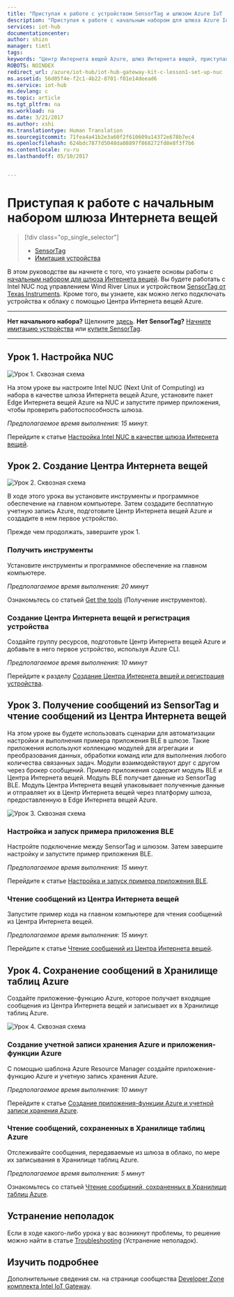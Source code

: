 ```yaml
---
title: "Приступая к работе с устройством SensorTag и шлюзом Azure IoT | Документация Майкрософт"
description: "Приступая к работе с начальным набором для шлюза Azure IoT, создание Центра Интернета вещей Azure и подключение шлюза и SensorTag к Центру Интернета вещей"
services: iot-hub
documentationcenter: 
author: shizn
manager: timtl
tags: 
keywords: "Центр Интернета вещей Azure, шлюз Интернета вещей, приступая к работе с Интернетом вещей, инструментарий Интернета вещей"
ROBOTS: NOINDEX
redirect_url: /azure/iot-hub/iot-hub-gateway-kit-c-lesson1-set-up-nuc
ms.assetid: 56d05f4e-f2c1-4b22-8701-f01e14deead6
ms.service: iot-hub
ms.devlang: c
ms.topic: article
ms.tgt_pltfrm: na
ms.workload: na
ms.date: 3/21/2017
ms.author: xshi
ms.translationtype: Human Translation
ms.sourcegitcommit: 71fea4a41b2e3a60f2f610609a14372e678b7ec4
ms.openlocfilehash: 624bdc7877d5048da08897f868272fd8e8f3f7b6
ms.contentlocale: ru-ru
ms.lasthandoff: 05/10/2017


---
```


# <a name="get-started-with-iot-gateway-starter-kit-with-a-sensortag"></a>Приступая к работе с начальным набором шлюза Интернета вещей

> [!div class="op_single_selector"]
> * [SensorTag](iot-hub-gateway-kit-c-get-started.md)
> * [Имитация устройства](iot-hub-gateway-kit-c-sim-get-started.md)

В этом руководстве вы начнете с того, что узнаете основы работы с [начальным набором для шлюза Интернета вещей](https://aka.ms/gateway-kit). Вы будете работать с Intel NUC под управлением Wind River Linux и устройством [SensorTag от Texas Instruments](http://www.ti.com/ww/en/wireless_connectivity/sensortag2015/index.html#main). Кроме того, вы узнаете, как можно легко подключать устройства к облаку с помощью Центра Интернета вещей Azure.

***
**Нет начального набора?** Щелкните [здесь](https://aka.ms/gateway-kit). **Нет SensorTag?** [Начните имитацию устройства](iot-hub-gateway-kit-c-sim-get-started.md) или [купите SensorTag](http://www.ti.com/ww/en/wireless_connectivity/sensortag2015/?INTC=SensorTag&HQS=sensortag).
***

## <a name="lesson-1-configure-your-nuc"></a>Урок 1. Настройка NUC
![Урок 1. Сквозная схема](media/iot-hub-gateway-kit-lessons/e2e-lesson1.png)

На этом уроке вы настроите Intel NUC (Next Unit of Computing) из набора в качестве шлюза Интернета вещей Azure, установите пакет Edge Интернета вещей Azure на NUC и запустите пример приложения, чтобы проверить работоспособность шлюза.

*Предполагаемое время выполнения: 15 минут.*

Перейдите к статье [Настройка Intel NUC в качестве шлюза Интернета вещей](iot-hub-gateway-kit-c-lesson1-set-up-nuc.md).

## <a name="lesson-2-create-your-iot-hub"></a>Урок 2. Создание Центра Интернета вещей
![Урок 2. Сквозная схема](media/iot-hub-gateway-kit-lessons/e2e-lesson2.png)

В ходе этого урока вы установите инструменты и программное обеспечение на главном компьютере. Затем создадите бесплатную учетную запись Azure, подготовите Центр Интернета вещей Azure и создадите в нем первое устройство.

Прежде чем продолжать, завершите урок 1.

### <a name="get-the-tools"></a>Получить инструменты
Установите инструменты и программное обеспечение на главном компьютере.

*Предполагаемое время выполнения: 20 минут*

Ознакомьтесь со статьей [Get the tools](iot-hub-gateway-kit-c-lesson2-get-the-tools-win32.md) (Получение инструментов).

### <a name="create-an-iot-hub-and-register-your-device"></a>Создание Центра Интернета вещей и регистрация устройства
Создайте группу ресурсов, подготовьте Центр Интернета вещей Azure и добавьте в него первое устройство, используя Azure CLI.

*Предполагаемое время выполнения: 10 минут*

Перейдите к разделу [Создание Центра Интернета вещей и регистрация устройства](iot-hub-gateway-kit-c-lesson2-register-device.md).

## <a name="lesson-3-receive-messages-from-sensortag-and-read-messages-from-your-iot-hub"></a>Урок 3. Получение сообщений из SensorTag и чтение сообщений из Центра Интернета вещей
На этом уроке вы будете использовать сценарии для автоматизации настройки и выполнения примера приложения BLE в шлюзе. Такие приложения используют коллекцию модулей для агрегации и преобразования данных, обработки команд или для выполнения любого количества связанных задач. Модули взаимодействуют друг с другом через брокер сообщений. Пример приложения содержит модуль BLE и Центра Интернета вещей. Модуль BLE получает данные из SensorTag BLE. Модуль Центра Интернета вещей упаковывает полученные данные и отправляет их в Центр Интернета вещей через платформу шлюза, предоставленную в Edge Интернета вещей Azure.

![Урок 3. Сквозная схема](media/iot-hub-gateway-kit-lessons/e2e-lesson3.png)

### <a name="configure-and-run-the-ble-sample-app"></a>Настройка и запуск примера приложения BLE
Настройте подключение между SensorTag и шлюзом. Затем завершите настройку и запустите пример приложения BLE.

*Предполагаемое время выполнения: 15 минут.*

Перейдите к статье [Настройка и запуск примера приложения BLE](iot-hub-gateway-kit-c-lesson3-configure-ble-app.md).

### <a name="read-messages-from-your-iot-hub"></a>Чтение сообщений из Центра Интернета вещей
Запустите пример кода на главном компьютере для чтения сообщений из Центра Интернета вещей.

*Предполагаемое время выполнения: 15 минут.*

Перейдите к статье [Чтение сообщений из Центра Интернета вещей](iot-hub-gateway-kit-c-lesson3-read-messages-from-hub.md).

## <a name="lesson-4-save-messages-to-azure-table-storage"></a>Урок 4. Сохранение сообщений в Хранилище таблиц Azure
Создайте приложение-функцию Azure, которое получает входящие сообщения из Центра Интернета вещей и записывает их в Хранилище таблиц Azure.

![Урок 4. Сквозная схема](media/iot-hub-gateway-kit-lessons/e2e-lesson4.png)

### <a name="create-an-azure-function-app-and-azure-storage-account"></a>Создание учетной записи хранения Azure и приложения-функции Azure
С помощью шаблона Azure Resource Manager создайте приложение-функцию Azure и учетную запись хранения Azure.

*Предполагаемое время выполнения: 10 минут*

Перейдите к статье [Создание приложения-функции Azure и учетной записи хранения Azure](iot-hub-gateway-kit-c-lesson4-deploy-resource-manager-template.md).

### <a name="read-messages-persisted-in-azure-table-storage"></a>Чтение сообщений, сохраненных в Хранилище таблиц Azure
Отслеживайте сообщения, передаваемые из шлюза в облако, по мере их записывания в Хранилище таблиц Azure.

*Предполагаемое время выполнения: 5 минут*

Ознакомьтесь со статьей [Чтение сообщений, сохраненных в Хранилище таблиц Azure](iot-hub-gateway-kit-c-lesson4-read-table-storage.md).

## <a name="troubleshooting"></a>Устранение неполадок
Если в ходе какого-либо урока у вас возникнут проблемы, то решение можно найти в статье [Troubleshooting](iot-hub-gateway-kit-c-troubleshooting.md) (Устранение неполадок).

## <a name="explore-more"></a>Изучить подробнее
Дополнительные сведения см. на странице сообщества [Developer Zone комплекта Intel IoT Gateway](http://software.intel.com/iot/microsoft-azure).

